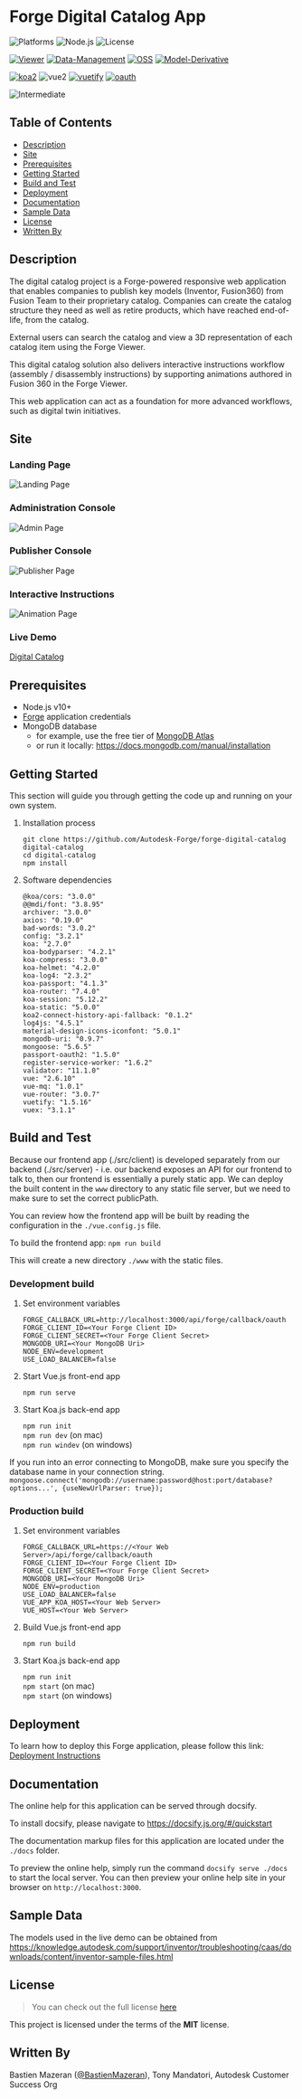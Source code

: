 # Forge Digital Catalog App

![Platforms](https://img.shields.io/badge/platform-Windows|MacOS-lightgray.svg)
![Node.js](https://img.shields.io/badge/node-%3E%3D%2010.0.0-brightgreen.svg)
![License](https://img.shields.io/badge/license-MIT-green.svg)

[![Viewer](https://img.shields.io/badge/Viewer-v6-green.svg)](http://developer.autodesk.com/)
[![Data-Management](https://img.shields.io/badge/Data%20Management-v1-green.svg)](http://autodesk-forge.github.io)
[![OSS](https://img.shields.io/badge/OSS-v2-green.svg)](http://autodesk-forge.github.io)
[![Model-Derivative](https://img.shields.io/badge/Model%20Derivative-v2-green.svg)](http://autodesk-forge.github.io)

[![koa2](https://img.shields.io/badge/koa-2-green.svg)](https://github.com/koajs/koa)
![vue2](https://img.shields.io/badge/vue-2.6.6-green.svg)
[![vuetify](https://img.shields.io/badge/Vuetify-1.3-blue.svg)](https://github.com/vuetifyjs/vuetify)
[![oauth](https://img.shields.io/badge/passport--oauth-1-brightgreen.svg)](https://github.com/jaredhanson/passport-oauth)<br/>

![Intermediate](https://img.shields.io/badge/Level-Intermediate-blue.svg)

## Table of Contents
* [Description](#description)
* [Site](#site)
* [Prerequisites](#prerequisites)
* [Getting Started](#getting-started)
* [Build and Test](#build-and-test)
* [Deployment](#deployment)
* [Documentation](#documentation)
* [Sample Data](#sample-data)
* [License](#license)
* [Written By](#written-by)

## Description 

The digital catalog project is a Forge-powered responsive web application that enables companies to publish key models (Inventor, Fusion360) from Fusion Team
to their proprietary catalog. Companies can create the catalog structure they need as well as retire products, which have reached end-of-life, from the catalog.

External users can search the catalog and view a 3D representation of each catalog item using the Forge Viewer. 

This digital catalog solution also delivers interactive instructions workflow (assembly / disassembly instructions) by supporting animations
authored in Fusion 360 in the Forge Viewer. 

This web application can act as a foundation for more advanced workflows, such as digital twin initiatives.

## Site

### Landing Page
![Landing Page](/src/client/public/thumbnail.png)

### Administration Console
![Admin Page](/src/client/public/settings.png)

### Publisher Console
![Publisher Page](/src/client/public/publisher.png)

### Interactive Instructions
![Animation Page](/src/client/public/interactive_instructions.png)

### Live Demo

[Digital Catalog](https://forge-digital-catalog.herokuapp.com)

## Prerequisites

- Node.js v10+
- [Forge](https://forge.autodesk.com) application credentials
- MongoDB database
  - for example, use the free tier of [MongoDB Atlas](https://www.mongodb.com/cloud/atlas)
  - or run it locally: https://docs.mongodb.com/manual/installation

## Getting Started

This section will guide you through getting the code up and running on your own system.

1.	Installation process

    ```git clone https://github.com/Autodesk-Forge/forge-digital-catalog digital-catalog```\
    ```cd digital-catalog``` \
    ```npm install``` 

2.	Software dependencies

    ```@koa/cors: "3.0.0"```\
    ```@@mdi/font: "3.8.95"```\
    ```archiver: "3.0.0"```\
    ```axios: "0.19.0"```\
    ```bad-words: "3.0.2"```\
    ```config: "3.2.1"```\
    ```koa: "2.7.0"```\
    ```koa-bodyparser: "4.2.1"```\
    ```koa-compress: "3.0.0"```\
    ```koa-helmet: "4.2.0"```\
    ```koa-log4: "2.3.2"```\
    ```koa-passport: "4.1.3"```\
    ```koa-router: "7.4.0"```\
    ```koa-session: "5.12.2"```\
    ```koa-static: "5.0.0"```\
    ```koa2-connect-history-api-fallback: "0.1.2"```\
    ```log4js: "4.5.1"```\
    ```material-design-icons-iconfont: "5.0.1"```\
    ```mongodb-uri: "0.9.7"```\
    ```mongoose: "5.6.5"```\
    ```passport-oauth2: "1.5.0"```\
    ```register-service-worker: "1.6.2"```\
    ```validator: "11.1.0"```\
    ```vue: "2.6.10"```\
    ```vue-mq: "1.0.1"```\
    ```vue-router: "3.0.7"```\
    ```vuetify: "1.5.16"```\
    ```vuex: "3.1.1"```

## Build and Test

Because our frontend app (./src/client) is developed separately from our backend (./src/server) - i.e. our backend exposes an
API for our frontend to talk to, then our frontend is essentially a purely static app. We can deploy
the built content in the ```www``` directory to any static file server, but we need to make sure to set the correct
publicPath. 

You can review how the frontend app will be built by reading the configuration in the ```./vue.config.js``` file. 

To build the frontend app: ```npm run build```

This will create a new directory ```./www``` with the static files. 

### Development build

1. Set environment variables

    ```FORGE_CALLBACK_URL=http://localhost:3000/api/forge/callback/oauth``` \
    ```FORGE_CLIENT_ID=<Your Forge Client ID>``` \
    ```FORGE_CLIENT_SECRET=<Your Forge Client Secret>``` \
    ```MONGODB_URI=<Your MongoDB Uri>``` \
    ```NODE_ENV=development``` \
    ```USE_LOAD_BALANCER=false```

2. Start Vue.js front-end app

    ```npm run serve```

3. Start Koa.js back-end app

    ```npm run init```\
    ```npm run dev``` (on mac) \
    ```npm run windev``` (on windows)

If you run into an error connecting to MongoDB, make sure you specify the database name in your connection string.
`mongoose.connect('mongodb://username:password@host:port/database?options...', {useNewUrlParser: true});`

### Production build

1. Set environment variables

    ```FORGE_CALLBACK_URL=https://<Your Web Server>/api/forge/callback/oauth``` \
    ```FORGE_CLIENT_ID=<Your Forge Client ID>``` \
    ```FORGE_CLIENT_SECRET=<Your Forge Client Secret>``` \
    ```MONGODB_URI=<Your MongoDB Uri>``` \
    ```NODE_ENV=production``` \
    ```USE_LOAD_BALANCER=false``` \
    ```VUE_APP_KOA_HOST=<Your Web Server>``` \
    ```VUE_HOST=<Your Web Server>```

2. Build Vue.js front-end app

    ```npm run build```

3. Start Koa.js back-end app

    ```npm run init```\
    ```npm start``` (on mac) \
    ```npm start``` (on windows)

## Deployment

To learn how to deploy this Forge application, please follow this link: [Deployment Instructions](deployment)

## Documentation

The online help for this application can be served through docsify.

To install docsify, please navigate to https://docsify.js.org/#/quickstart

The documentation markup files for this application are located under the ```./docs``` folder. 

To preview the online help, simply run the command ```docsify serve ./docs``` to start the local server. 
You can then preview your online help site in your browser on ```http://localhost:3000```.

## Sample Data
The models used in the live demo can be obtained from \
https://knowledge.autodesk.com/support/inventor/troubleshooting/caas/downloads/content/inventor-sample-files.html

## License
> You can check out the full license [here](LICENSE)

This project is licensed under the terms of the **MIT** license.

## Written By
Bastien Mazeran ([@BastienMazeran](https://twitter.com/BastienMazeran)), Tony Mandatori, Autodesk Customer Success Org

